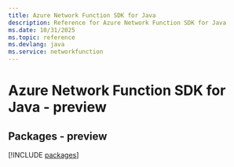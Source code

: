 ```yaml
---
title: Azure Network Function SDK for Java
description: Reference for Azure Network Function SDK for Java
ms.date: 10/31/2025
ms.topic: reference
ms.devlang: java
ms.service: networkfunction
---
```

# Azure Network Function SDK for Java - preview
## Packages - preview
[!INCLUDE [packages](network-function-index.md)]